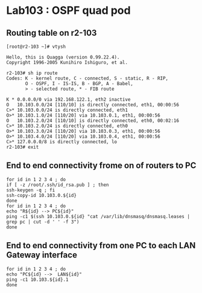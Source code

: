 # Lab103 : OSPF quad pod

## Routing table on r2-103

```
[root@r2-103 ~]# vtysh

Hello, this is Quagga (version 0.99.22.4).
Copyright 1996-2005 Kunihiro Ishiguro, et al.

r2-103# sh ip route
Codes: K - kernel route, C - connected, S - static, R - RIP,
       O - OSPF, I - IS-IS, B - BGP, A - Babel,
       > - selected route, * - FIB route

K * 0.0.0.0/0 via 192.168.122.1, eth2 inactive
O   10.103.0.0/24 [110/10] is directly connected, eth1, 00:00:56
C>* 10.103.0.0/24 is directly connected, eth1
O>* 10.103.1.0/24 [110/20] via 10.103.0.1, eth1, 00:00:56
O   10.103.2.0/24 [110/10] is directly connected, eth0, 00:02:16
C>* 10.103.2.0/24 is directly connected, eth0
O>* 10.103.3.0/24 [110/20] via 10.103.0.3, eth1, 00:00:56
O>* 10.103.4.0/24 [110/20] via 10.103.0.4, eth1, 00:00:56
C>* 127.0.0.0/8 is directly connected, lo
r2-103# exit
```


## End to end connectivity frome on of routers to PC

```
for id in 1 2 3 4 ; do
if [ -z /root/.ssh/id_rsa.pub ] ; then
ssh-keygen -q ; fi
ssh-copy-id 10.103.0.${id}
done
for id in 1 2 3 4 ; do
echo "R${id} --> PC${id}"
ping -c1 $(ssh 10.103.0.${id} "cat /var/lib/dnsmasq/dnsmasq.leases | grep pc | cut -d ' ' -f 3")
done
```

## End to end connectivity from one PC to each LAN Gateway interface

```
for id in 1 2 3 4 ; do
echo "PC${id} -->  LAN${id}"
ping -c1 10.103.${id}.1
done
```

